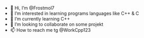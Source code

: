 - 👋 Hi, I’m @Frostmol7
- 👀 I’m interested in learning programs languages like C++ & C
- 🌱 I’m currently learning C++
- 💞️ I’m looking to collaborate on some projekt 
- 📫 How to reach me tg @WorkCpp123

<!---
Frostmol7/Frostmol7 is a ✨ special ✨ repository because its `README.md` (this file) appears on your GitHub profile.
You can click the Preview link to take a look at your changes.
--->
